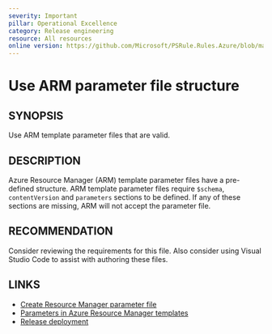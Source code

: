 ```yaml
---
severity: Important
pillar: Operational Excellence
category: Release engineering
resource: All resources
online version: https://github.com/Microsoft/PSRule.Rules.Azure/blob/main/docs/rules/en/Azure.Template.ParameterFile.md
---
```


# Use ARM parameter file structure

## SYNOPSIS

Use ARM template parameter files that are valid.

## DESCRIPTION

Azure Resource Manager (ARM) template parameter files have a pre-defined structure.
ARM template parameter files require `$schema`, `contentVersion` and `parameters` sections to be defined.
If any of these sections are missing, ARM will not accept the parameter file.

## RECOMMENDATION

Consider reviewing the requirements for this file.
Also consider using Visual Studio Code to assist with authoring these files.

## LINKS

- [Create Resource Manager parameter file](https://docs.microsoft.com/azure/azure-resource-manager/templates/parameter-files)
- [Parameters in Azure Resource Manager templates](https://docs.microsoft.com/azure/azure-resource-manager/templates/template-parameters)
- [Release deployment](https://docs.microsoft.com/azure/architecture/framework/devops/release-engineering-cd#automation)
